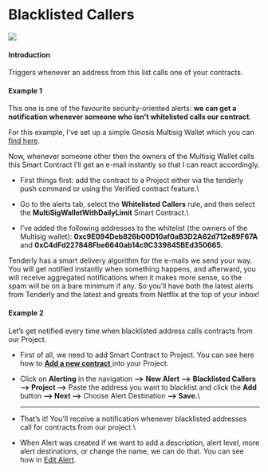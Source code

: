 # Blacklisted Callers

![](<../../.gitbook/assets/Blacklisted-Callers (1).gif>)

#### Introduction

Triggers whenever an address from this list calls one of your contracts.

#### Example 1

This one is one of the favourite security-oriented alerts: **we can get a notification whenever someone who isn’t whitelisted calls our contract**.

For this example, I’ve set up a simple Gnosis Multisig Wallet which you can [find here](https://dashboard.tenderly.co/contract/kovan/0xbcf55f198e2a5ff4c632610183b1a5290c193e4a).

Now, whenever someone other then the owners of the Multisig Wallet calls this Smart Contract I’ll get an e-mail instantly so that I can react accordingly.

* First things first: add the contract to a Project either via the tenderly push command or using the Verified contract feature.\

* Go to the alerts tab, select the **Whitelisted Callers** rule, and then select the **MultiSigWalletWithDailyLimit** Smart Contract.\

* I’ve added the following addresses to the whitelist (the owners of the Multisig wallet): **0xc9E094Deb826b00D10af0aB3D2A62d712e89F67A** and **0xC4dFd227848Fbe6640ab14c9C339845BEd350665.**

Tenderly has a smart delivery algorithm for the e-mails we send your way. You will get notified instantly when something happens, and afterward, you will receive aggregated notifications when it makes more sense, so the spam will be on a bare minimum if any. So you’ll have both the latest alerts from Tenderly and the latest and greats from Netflix at the top of your inbox!

#### Example 2

Let’s get notified every time when blacklisted address calls contracts from our Project.

*   First of all, we need to add Smart Contract to Project. You can see here how to [**Add a new contract** ](../../monitoring/smart-contracts/)into your Project.


* Click on **Alerting** in the navigation **—>** **New Alert** **—>** **Blacklisted Callers —> Project —>** Paste the address you want to blacklist and click the **Add** button **—> Next —>** Choose Alert Destination **—> Save.**\
  ****
* That’s it! You'll receive a notification whenever blacklisted addresses call for contracts from our project.\

* When Alert was created if we want to add a description, alert level, more alert destinations, or change the name, we can do that. You can see how in [Edit Alert](editing-an-alert.md).
